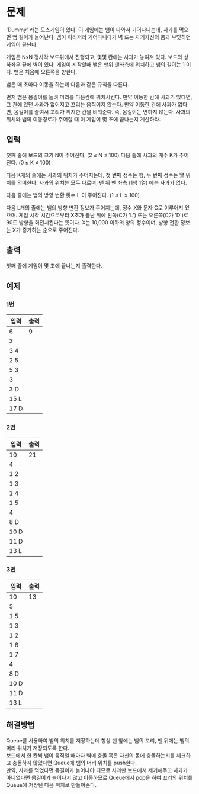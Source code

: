 # 문제
 'Dummy' 라는 도스게임이 있다. 이 게임에는 뱀이 나와서 기어다니는데, 사과를 먹으면 뱀 길이가 늘어난다. 뱀이 이리저리 기어다니다가 벽 또는 자기자신의 몸과 부딪히면 게임이 끝난다.

게임은 NxN 정사각 보드위에서 진행되고, 몇몇 칸에는 사과가 놓여져 있다. 보드의 상하좌우 끝에 벽이 있다. 게임이 시작할때 뱀은 맨위 맨좌측에 위치하고 뱀의 길이는 1 이다. 뱀은 처음에 오른쪽을 향한다.

뱀은 매 초마다 이동을 하는데 다음과 같은 규칙을 따른다.

먼저 뱀은 몸길이를 늘려 머리를 다음칸에 위치시킨다.
만약 이동한 칸에 사과가 있다면, 그 칸에 있던 사과가 없어지고 꼬리는 움직이지 않는다.
만약 이동한 칸에 사과가 없다면, 몸길이를 줄여서 꼬리가 위치한 칸을 비워준다. 즉, 몸길이는 변하지 않는다.
사과의 위치와 뱀의 이동경로가 주어질 때 이 게임이 몇 초에 끝나는지 계산하라.

## 입력
첫째 줄에 보드의 크기 N이 주어진다. (2 ≤ N ≤ 100) 다음 줄에 사과의 개수 K가 주어진다. (0 ≤ K ≤ 100)

다음 K개의 줄에는 사과의 위치가 주어지는데, 첫 번째 정수는 행, 두 번째 정수는 열 위치를 의미한다. 사과의 위치는 모두 다르며, 맨 위 맨 좌측 (1행 1열) 에는 사과가 없다.

다음 줄에는 뱀의 방향 변환 횟수 L 이 주어진다. (1 ≤ L ≤ 100)

다음 L개의 줄에는 뱀의 방향 변환 정보가 주어지는데,  정수 X와 문자 C로 이루어져 있으며. 게임 시작 시간으로부터 X초가 끝난 뒤에 왼쪽(C가 'L') 또는 오른쪽(C가 'D')로 90도 방향을 회전시킨다는 뜻이다. X는 10,000 이하의 양의 정수이며, 방향 전환 정보는 X가 증가하는 순으로 주어진다.

## 출력
첫째 줄에 게임이 몇 초에 끝나는지 출력한다.

## 예제
### 1번

| 입력 | 출력 |        
|------|-----|
|6       |  9|
|3|
|3 4|
|2 5|
|5 3|
|3|
|3 D|
|15 L|
|17 D|

### 2번

| 입력 | 출력 |
|------|-----|
|10|21|
|4|
|1 2|
|1 3|
|1 4|
|1 5|
|4|
|8 D|
|10 D|
|11 D|
|13 L|

### 3번

| 입력 | 출력 |
|------|-----|
|10|13
|5|
|1 5|
|1 3|
|1 2|
|1 6|
|1 7|
|4|
|8 D|
|10 D|
|11 D|
|13 L|

## 해결방법
Queue를 사용하여 뱀의 위치를 저장하는데 항상 맨 앞에는 뱀의 꼬리, 맨 뒤에는 뱀의 머리 위치가 저장되도록 한다.  
보드에서 한 칸씩 뱀이 움직일 때마다 벽에 충돌 혹은 자신의 몸에 충돌하는지를 체크하고 충돌하지 않았다면 Queue에 뱀의 머리 위치를 push한다.  
만약, 사과를 먹었다면 몸길이가 늘어나야 되므로 사과만 보드에서 제거해주고
사과가 아니었다면 몸길이가 늘어나지 않고 이동하므로 Queue에서 pop을 하여 꼬리의 위치를 Queue에 저장된 다음 위치로 만들어준다.
